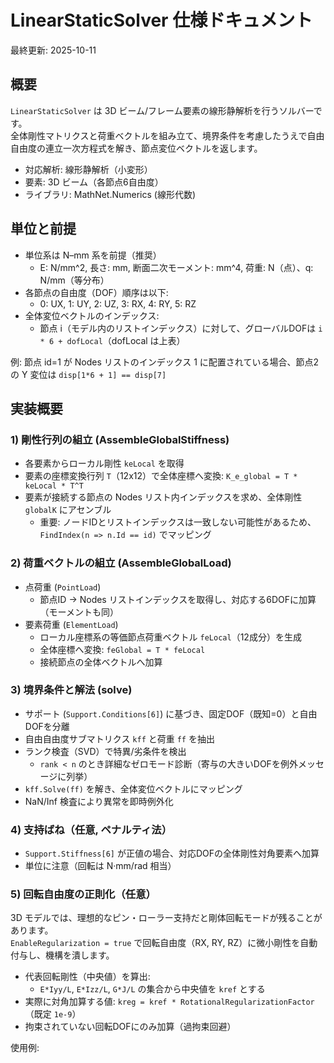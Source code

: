 ﻿# LinearStaticSolver 仕様ドキュメント

最終更新: 2025-10-11

## 概要
`LinearStaticSolver` は 3D ビーム/フレーム要素の線形静解析を行うソルバーです。  
全体剛性マトリクスと荷重ベクトルを組み立て、境界条件を考慮したうえで自由自由度の連立一次方程式を解き、節点変位ベクトルを返します。

- 対応解析: 線形静解析（小変形）
- 要素: 3D ビーム（各節点6自由度）
- ライブラリ: MathNet.Numerics (線形代数)

## 単位と前提
- 単位系は N–mm 系を前提（推奨）
  - E: N/mm^2, 長さ: mm, 断面二次モーメント: mm^4, 荷重: N（点）、q: N/mm（等分布）
- 各節点の自由度（DOF）順序は以下:
  - 0: UX, 1: UY, 2: UZ, 3: RX, 4: RY, 5: RZ
- 全体変位ベクトルのインデックス:
  - 節点 i（モデル内のリストインデックス）に対して、グローバルDOFは `i * 6 + dofLocal`（dofLocal は上表）  

例: 節点 id=1 が Nodes リストのインデックス 1 に配置されている場合、節点2の Y 変位は `disp[1*6 + 1] == disp[7]`

## 実装概要

### 1) 剛性行列の組立 (AssembleGlobalStiffness)
- 各要素からローカル剛性 `keLocal` を取得
- 要素の座標変換行列 `T`（12x12）で全体座標へ変換: `K_e_global = T * keLocal * T^T`
- 要素が接続する節点の Nodes リスト内インデックスを求め、全体剛性 `globalK` にアセンブル
  - 重要: ノードIDとリストインデックスは一致しない可能性があるため、`FindIndex(n => n.Id == id)` でマッピング

### 2) 荷重ベクトルの組立 (AssembleGlobalLoad)
- 点荷重 (`PointLoad`)
  - 節点ID → Nodes リストインデックスを取得し、対応する6DOFに加算（モーメントも同）
- 要素荷重 (`ElementLoad`)
  - ローカル座標系の等価節点荷重ベクトル `feLocal`（12成分）を生成
  - 全体座標へ変換: `feGlobal = T * feLocal`
  - 接続節点の全体ベクトルへ加算

### 3) 境界条件と解法 (solve)
- サポート (`Support.Conditions[6]`) に基づき、固定DOF（既知=0）と自由DOFを分離
- 自由自由度サブマトリクス `kff` と荷重 `ff` を抽出
- ランク検査（SVD）で特異/劣条件を検出
  - `rank < n` のとき詳細なゼロモード診断（寄与の大きいDOFを例外メッセージに列挙）
- `kff.Solve(ff)` を解き、全体変位ベクトルにマッピング
- NaN/Inf 検査により異常を即時例外化

### 4) 支持ばね（任意, ペナルティ法）
- `Support.Stiffness[6]` が正値の場合、対応DOFの全体剛性対角要素へ加算
- 単位に注意（回転は N·mm/rad 相当）

### 5) 回転自由度の正則化（任意）
3D モデルでは、理想的なピン・ローラー支持だと剛体回転モードが残ることがあります。  
`EnableRegularization = true` で回転自由度（RX, RY, RZ）に微小剛性を自動付与し、機構を潰します。

- 代表回転剛性（中央値）を算出:
  - `E*Iyy/L`, `E*Izz/L`, `G*J/L` の集合から中央値を `kref` とする
- 実際に対角加算する値: `kreg = kref * RotationalRegularizationFactor`（既定 `1e-9`）
- 拘束されていない回転DOFにのみ加算（過拘束回避）

使用例: